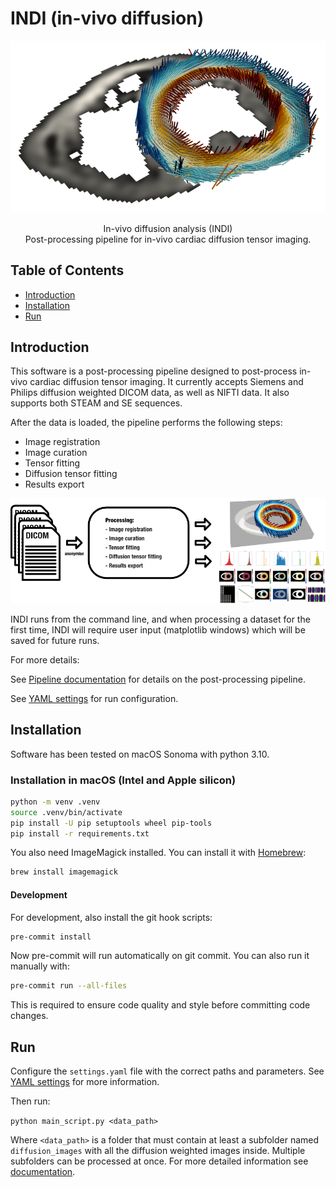 # INDI (in-vivo diffusion)

<p align="center">
<img src="assets/images/sa_e1_small.png">
</p>

<p align="center">
In-vivo diffusion analysis (INDI)<br>
Post-processing pipeline for in-vivo cardiac diffusion tensor imaging.
</p>

## Table of Contents

- [Introduction](#introduction)
- [Installation](#installation)
- [Run](#run)

## Introduction

This software is a post-processing pipeline designed to post-process in-vivo cardiac diffusion tensor imaging.
It currently accepts Siemens and Philips diffusion weighted DICOM data, as well as NIFTI data. It also supports both STEAM and SE sequences.

After the data is loaded, the pipeline performs the following steps:

- Image registration
- Image curation
- Tensor fitting
- Diffusion tensor fitting
- Results export

![alt text](assets/images/summary_figure.png)

INDI runs from the command line, and when processing a dataset for the first time, INDI will require user input (matplotlib windows) which will be saved for future runs.

For more details:

See [Pipeline documentation](docs/Pipeline.md) for details on the post-processing pipeline.

See [YAML settings](docs/YAML_settings.md) for run configuration.

## Installation

Software has been tested on macOS Sonoma with python 3.10.

### Installation in macOS (Intel and Apple silicon)

```bash
python -m venv .venv
source .venv/bin/activate
pip install -U pip setuptools wheel pip-tools
pip install -r requirements.txt
```

You also need ImageMagick installed. You can install it with [Homebrew](https://brew.sh/):

```bash
brew install imagemagick
```

#### Development

For development, also install the git hook scripts:

```bash
pre-commit install
```

Now pre-commit will run automatically on git commit. You can also run it manually with:

```bash
pre-commit run --all-files
```

This is required to ensure code quality and style before committing code changes.

## Run

Configure the `settings.yaml` file with the correct paths and parameters.
See [YAML settings](docs/YAML_settings.md) for more information.

Then run:

```python main_script.py <data_path>```

Where `<data_path>` is a folder that must contain at least a subfolder named `diffusion_images` with all the diffusion weighted images inside. Multiple subfolders can be processed at once. For more detailed information see [documentation](docs/documentation.md).
